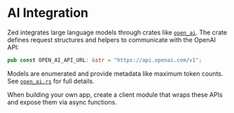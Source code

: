 # AI Integration

Zed integrates large language models through crates like [`open_ai`](../../crates/open_ai).
The crate defines request structures and helpers to communicate with the OpenAI API:

```rust
pub const OPEN_AI_API_URL: &str = "https://api.openai.com/v1";
```

Models are enumerated and provide metadata like maximum token counts.
See [`open_ai.rs`](../../crates/open_ai/src/open_ai.rs) for full details.

When building your own app, create a client module that wraps these APIs and expose them via async functions.
